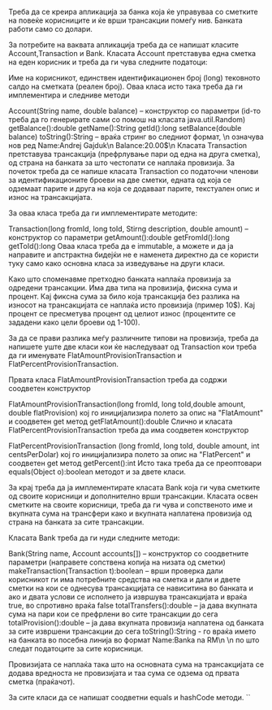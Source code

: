 Треба да се креира апликација за банка која ќе управуваа со сметките на повеќе корисниците и ќе врши трансакции помеѓу нив. Банката работи само со долари.

За потребите на ваквата апликација треба да се напишат класите Account,Transaction и Bank. Класата Account претставува една сметка на еден корисник и треба да ги чува следните податоци:

Име на корисникот,
единствен идентификационен број (long)
тековното салдо на сметката (реален број).
Оваа класа исто така треба да ги имплементира и следниве методи

Account(String name, double balance) – конструктор со параметри (id-то треба да го генерирате сами со помош на класата java.util.Random)
getBalance():double
getName():String
getId():long
setBalance(double balance)
toString():String – враќа стринг во следниот формат, \n означува нов ред
Name:Andrej Gajduk\n
Balance:20.00$\n
Класата Transaction претставува трансакција (префрлување пари од една на друга сметка), од страна на банката за што честопати се наплаќа провизија. За почеток треба да се напише класата Transaction со податочни членови за идентификационите броеви на две сметки, едната од која се одземаат парите и друга на која се додаваат парите, текстуален опис и износ на трансакцијата.

За оваа класа треба да ги имплементирате методите:

Transaction(long fromId, long toId, Stirng description, double amount) – конструктор со параметри
getAmount():double
getFromId():long
getToId():long
Оваа класа треба да е immutable, а можете и да ја направите и апстрактна бидејќи не е наменета директно да се користи туку само како основна класа за изведување на други класи.

Како што споменавме претходно банката наплаќа провизија за одредени трансакции. Има два типа на провизија, фискна сума и процент. Кај фиксна сума за било која трансакција без разлика на износот на трансакцијата се наплаќа исто провизија (пример 10$). Кај процент се пресметува процент од целиот износ (процентите се зададени како цели броеви од 1-100).

За да се прави разлика меѓу различните типови на провизија, треба да напишете уште две класи кои ќе наследуваат од Transaction кои треба да ги именувате FlatAmountProvisionTransaction и FlatPercentProvisionTransaction.

Првата класа FlatAmountProvisionTransaction треба да содржи соодветен конструктор

FlatAmountProvisionTransaction(long fromId, long toId,double amount, double flatProvision) кој го иницијализира полето за опис на "FlatAmount" и соодветен get метод
getFlatAmount():double
Слично и класата FlatPercentProvisionTransaction треба да има соодветен конструктор

FlatPercentProvisionTransaction (long fromId, long toId, double amount, int centsPerDolar) кој го иницијализира полето за опис на "FlatPercent" и соодветен get метод
getPercent():int
Исто така треба да се преоптовари equals(Object o):boolean методот и за двете класи.

За крај треба да ја имплементирате класата Bank која ги чува сметките од своите корисници и дополнително врши трансакции. Класата освен сметките на своите корисници, треба да ги чува и сопственото име и вкупната сума на трансфери како и вкупната наплатена провизија од страна на банката за сите трансакции.

Класата Bank треба да ги нуди следните методи:

Bank(String name, Account accounts[]) – конструктор со соодветните параметри (направете сопствена копија на низата од сметки)
makeTransaction(Transaction t):boolean – врши проверка дали корисникот ги има потребните средства на сметка и дали и двете сметки на кои се однесува трансакцијата се нависитина во банката и ако и двата услови се исполнето ја извршува трансакцијата и враќа true, во спротивно враќа false
totalTransfers():double – ја дава вкупната сума на пари кои се префрлени во сите трансакции до сега
totalProvision():double – ја дава вкупната провизија наплатена од банката за сите извршени трансакции до сега
toString():String - го враќа името на банката во посебна линија во формат
Name:Banka na RM\n
\n
по што следат податоците за сите корисници.

Провизијата се наплаќа така што на основната сума на трансакцијата се додава вредноста не провизијата и таа сума се одзема од првата сметка (праќачот).

За сите класи да се напишат соодветни equals и hashCode методи.
``